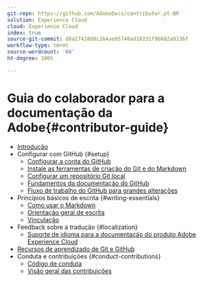 ```yaml
---
git-repo: https://github.com/AdobeDocs/contributor.pt-BR
solution: Experience Cloud
cloud: Experience Cloud
index: true
source-git-commit: d8a27428d0c264ae95740ad18231f96602a9136f
workflow-type: tm+mt
source-wordcount: '66'
ht-degree: 100%

---
```



# Guia do colaborador para a documentação da Adobe{#contributor-guide}

+ [Introdução](introduction.md)
+ Configurar com GitHub {#setup}
   + [Configurar a conta do GitHub](setup/github-signup.md)
   + [Instale as ferramentas de criação do Git e do Markdown](setup/install-tools.md)
   + [Configurar um repositório Git local](setup/local-repo.md)
   + [Fundamentos da documentação do GitHub](setup/git-fundamentals.md)
   + [Fluxo de trabalho do GitHub para grandes alterações](setup/full-workflow.md)
+ Princípios básicos de escrita {#writing-essentials}
   + [Como usar o Markdown](writing-essentials/markdown.md)
   + [Orientação geral de escrita](writing-essentials/general-writing-guidance.md)
   + [Vinculação](writing-essentials/linking.md)
+ Feedback sobre a tradução {#localization}
   + [Suporte de idioma para a documentação do produto Adobe Experience Cloud](localization/machine-translation.md)
+ [Recursos de aprendizado de Git e GitHub](resources.md)
+ Conduta e contribuições {#conduct-contributions}
   + [Código de conduta](conduct/code-of-conduct.md)
   + [Visão geral das contribuições](conduct/contributing.md)
